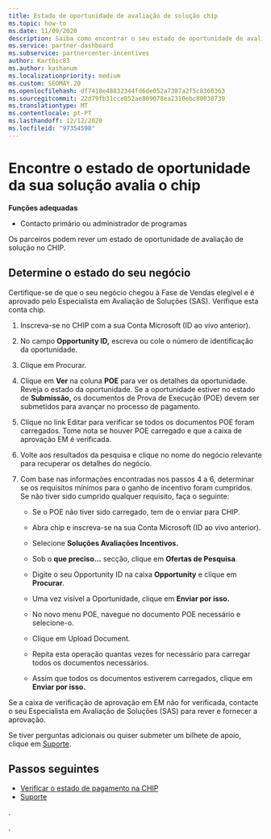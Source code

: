 ```yaml
---
title: Estado de oportunidade de avaliação de solução chip
ms.topic: how-to
ms.date: 11/09/2020
description: Saiba como encontrar o seu estado de oportunidade de avaliação de solução na Plataforma de Incentivos do Canal (CHIP).
ms.service: partner-dashboard
ms.subservice: partnercenter-incentives
author: Karthic83
ms.author: kashanum
ms.localizationpriority: medium
ms.custom: SEOMAY.20
ms.openlocfilehash: df7418e48832344fd6de052a7387a2f5c8368363
ms.sourcegitcommit: 22d79fb31cce852ae809078ea2310ebc80030739
ms.translationtype: MT
ms.contentlocale: pt-PT
ms.lasthandoff: 12/12/2020
ms.locfileid: "97354598"
---
```

# <a name="find-your-solution-assessments-opportunity-status-on-chip"></a>Encontre o estado de oportunidade da sua solução avalia o chip

**Funções adequadas**

- Contacto primário ou administrador de programas

Os parceiros podem rever um estado de oportunidade de avaliação de solução no CHIP.

## <a name="determine-the-status-of-your-deal"></a>Determine o estado do seu negócio

Certifique-se de que o seu negócio chegou à Fase de Vendas elegível e é aprovado pelo Especialista em Avaliação de Soluções (SAS). Verifique esta conta chip.

1. Inscreva-se no CHIP com a sua Conta Microsoft (ID ao vivo anterior).
1. No campo **Opportunity ID,** escreva ou cole o número de identificação da oportunidade.
3. Clique em Procurar.

1. Clique em **Ver** na coluna **POE** para ver os detalhes da oportunidade. Reveja o estado da oportunidade. Se a oportunidade estiver no estado de **Submissão,** os documentos de Prova de Execução (POE) devem ser submetidos para avançar no processo de pagamento.
 
1. Clique no link Editar para verificar se todos os documentos POE foram carregados. Tome nota se houver POE carregado e que a caixa de aprovação EM é verificada.
 
1. Volte aos resultados da pesquisa e clique no nome do negócio relevante para recuperar os detalhes do negócio. 

1. Com base nas informações encontradas nos passos 4 a 6, determinar se os requisitos mínimos para o ganho de incentivo foram cumpridos. Se não tiver sido cumprido qualquer requisito, faça o seguinte:
 
     - Se o POE não tiver sido carregado, tem de o enviar para CHIP.
 
     - Abra chip e inscreva-se na sua Conta Microsoft (ID ao vivo anterior).
 
     - Selecione **Soluções Avaliações Incentivos.**

     - Sob o **que preciso...** secção, clique em **Ofertas de Pesquisa**.

     - Digite o seu Opportunity ID na caixa **Opportunity** e clique em **Procurar**.

     - Uma vez visível a Oportunidade, clique em **Enviar por isso.**
  
     - No novo menu POE, navegue no documento POE necessário e selecione-o.

     - Clique em Upload Document.

     - Repita esta operação quantas vezes for necessário para carregar todos os documentos necessários.

     - Assim que todos os documentos estiverem carregados, clique em **Enviar por isso.**

Se a caixa de verificação de aprovação em EM não for verificada, contacte o seu Especialista em Avaliação de Soluções (SAS) para rever e fornecer a aprovação.
 
Se tiver perguntas adicionais ou quiser submeter um bilhete de apoio, clique em [Suporte](report-problems-with-partner-center.md).

## <a name="next-steps"></a>Passos seguintes

- [Verificar o estado de pagamento na CHIP](chip-payment-status.md)
- [Suporte](report-problems-with-partner-center.md)

.




.





